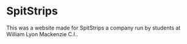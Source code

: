 # SpitStrips
This was a website made for SpitStrips a company run by students at William Lyon Mackenzie C.I..
